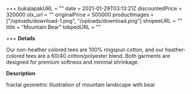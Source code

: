 +++
bukalapakURL = ""
date = 2021-01-29T03:13:21Z
discountedPrice = 320000
olx_url = ""
originalPrice = 500000
productImages = ["/uploads/download-1.png", "/uploads/download.png"]
shopeeURL = ""
title = "Mountain Bear"
tokpedURL = ""

+++
**Details**

Our non-heather colored tees are 100% ringspun cotton, and our heather-colored tees are a 60/40 cotton/polyester blend. Both garments are designed for premium softness and minimal shrinkage.

**Description**

fractal geometric illustration of mountain landscape with bear